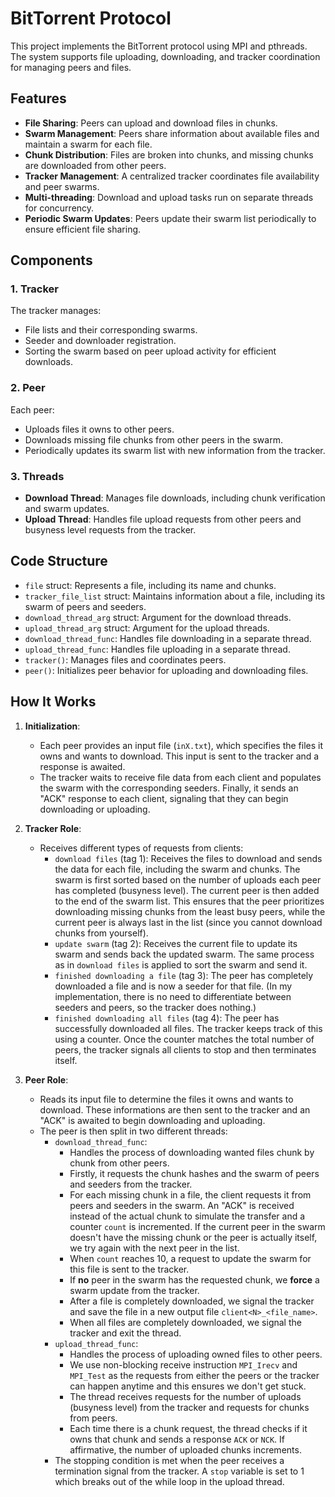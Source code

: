 # BitTorrent Protocol

This project implements the BitTorrent protocol using MPI and pthreads. The system supports file uploading, downloading, and tracker coordination for managing peers and files.

## Features

- **File Sharing**: Peers can upload and download files in chunks.
- **Swarm Management**: Peers share information about available files and maintain a swarm for each file.
- **Chunk Distribution**: Files are broken into chunks, and missing chunks are downloaded from other peers.
- **Tracker Management**: A centralized tracker coordinates file availability and peer swarms.
- **Multi-threading**: Download and upload tasks run on separate threads for concurrency.
- **Periodic Swarm Updates**: Peers update their swarm list periodically to ensure efficient file sharing.

## Components

### 1. Tracker
The tracker manages:
- File lists and their corresponding swarms.
- Seeder and downloader registration.
- Sorting the swarm based on peer upload activity for efficient downloads.

### 2. Peer
Each peer:
- Uploads files it owns to other peers.
- Downloads missing file chunks from other peers in the swarm.
- Periodically updates its swarm list with new information from the tracker.

### 3. Threads
- **Download Thread**: Manages file downloads, including chunk verification and swarm updates.
- **Upload Thread**: Handles file upload requests from other peers and busyness level requests from the tracker.

## Code Structure

- `file` struct: Represents a file, including its name and chunks.
- `tracker_file_list` struct: Maintains information about a file, including its swarm of peers and seeders.
- `download_thread_arg` struct: Argument for the download threads.
- `upload_thread_arg` struct: Argument for the upload threads.
- `download_thread_func`: Handles file downloading in a separate thread.
- `upload_thread_func`: Handles file uploading in a separate thread.
- `tracker()`: Manages files and coordinates peers.
- `peer()`: Initializes peer behavior for uploading and downloading files.

## How It Works

1. **Initialization**:
   - Each peer provides an input file (`inX.txt`), which specifies the files it owns and wants to download. This input is sent to the tracker and a response is awaited.
   - The tracker waits to receive file data from each client and populates the swarm with the corresponding seeders. Finally, it sends an "ACK" response to each client, signaling that they can begin downloading or uploading.

2. **Tracker Role**:
   - Receives different types of requests from clients:
      - `download files` (tag 1): Receives the files to download and sends the data for each file, including the swarm and chunks. The swarm is first sorted based on the number of uploads each peer has completed (busyness level). The current peer is then added to the end of the swarm list. This ensures that the peer prioritizes downloading missing chunks from the least busy peers, while the current peer is always last in the list (since you cannot download chunks from yourself).
      - `update swarm` (tag 2): Receives the current file to update its swarm and sends back the updated swarm. The same process as in `download files` is applied to sort the swarm and send it.
      - `finished downloading a file` (tag 3): The peer has completely downloaded a file and is now a seeder for that file. (In my implementation, there is no need to differentiate between seeders and peers, so the tracker does nothing.)
      - `finished downloading all files` (tag 4): The peer has successfully downloaded all files. The tracker keeps track of this using a counter. Once the counter matches the total number of peers, the tracker signals all clients to stop and then terminates itself.

3. **Peer Role**:
   - Reads its input file to determine the files it owns and wants to download. These informations are then sent to the tracker and an "ACK" is awaited to begin downloading and uploading.
   - The peer is then split in two different threads:
      - `download_thread_func`: 
         - Handles the process of downloading wanted files chunk by chunk from other peers.
         - Firstly, it requests the chunk hashes and the swarm of peers and seeders from the tracker.
         - For each missing chunk in a file, the client requests it from peers and seeders in the swarm. An "ACK" is received instead of the actual chunk to simulate the transfer and a counter `count` is incremented. If the current peer in the swarm doesn't have the missing chunk or the peer is actually itself, we try again with the next peer in the list.
         - When `count` reaches 10, a request to update the swarm for this file is sent to the tracker.
         - If **no** peer in the swarm has the requested chunk, we **force** a swarm update from the tracker.
         - After a file is completely downloaded, we signal the tracker and save the file in a new output file `client<N>_<file_name>`.
         - When all files are completely downloaded, we signal the tracker and exit the thread.
      - `upload_thread_func`:
         - Handles the process of uploading owned files to other peers.
         - We use non-blocking receive instruction `MPI_Irecv` and `MPI_Test` as the requests from either the peers or the tracker can happen anytime and this ensures we don't get stuck.
         - The thread receives requests for the number of uploads (busyness level) from the tracker and requests for chunks from peers.
         - Each time there is a chunk request, the thread checks if it owns that chunk and sends a response `ACK` or `NCK`. If affirmative, the number of uploaded chunks increments.
      - The stopping condition is met when the peer receives a termination signal from the tracker. A `stop` variable is set to 1 which breaks out of the while loop in the upload thread.